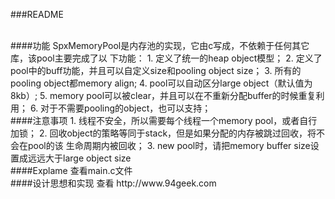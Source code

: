###README

<br/>
####功能
SpxMemoryPool是内存池的实现，它由c写成，不依赖于任何其它库，该pool主要完成了以
下功能：
1. 定义了统一的heap object模型；
2. 定义了pool中的buff功能，并且可以自定义size和pooling object size；
3. 所有的pooling object都memory align;
4. pool可以自动区分large object（默认值为8kb）;
5. memory pool可以被clear，并且可以在不重新分配buffer的时候重复利用；
6. 对于不需要pooling的object，也可以支持；

<br/>
####注意事项
1. 线程不安全，所以需要每个线程一个memory pool，或者自行加锁；
2. 回收object的策略等同于stack，但是如果分配的内存被跳过回收，将不会在pool的该
生命周期内被回收；
3. new pool时，请把memory buffer size设置成远远大于large object size

<br/>
####Explame
查看main.c文件

<br/>
####设计思想和实现
查看 http://www.94geek.com


